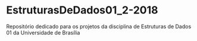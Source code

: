 # EstruturasDeDados01_2-2018
Repositório dedicado para os projetos da disciplina de Estruturas de Dados 01 da Universidade de Brasília  
